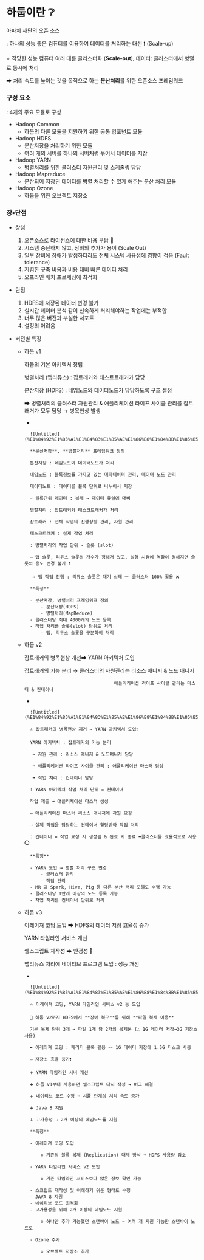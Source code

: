 # 하둡이란 ❔

아파치 재단의 오픈 소스

: 하나의 성능 좋은 컴퓨터를 이용하여 데이터를 처리하는 대신 ❗ (Scale-up)

⭐ 적당한 성능 컴퓨터 여러 대를 클러스터화 (**Scale-out**), 데이터: 클러스터에서 병렬로 동시에 처리

➡ 처리 속도를 높이는 것을 목적으로 하는 **분산처리**를 위한 오픈소스 프레임워크

### 구성 요소

: 4개의 주요 모듈로 구성

- Hadoop Common
    - 하둡의 다른 모듈을 지원하기 위한 공통 컴포넌트 모듈
- Hadoop HDFS
    - 분산저장을 처리하기 위한 모듈
    - 여러 개의 서버를 하나의 서버처럼 묶어서 데이터를 저장
- Hadoop YARN
    - 병렬처리를 위한 클러스터 자원관리 및 스케줄링 담당
- Hadoop Mapreduce
    - 분산되어 저장된 데이터를 병렬 처리할 수 있게 해주는 분산 처리 모듈
- Hadoop Ozone
    - 하둡을 위한 오브젝트 저장소

### 장▪단점

- 장점
    1. 오픈소스로 라이선스에 대한 비용 부담 🔽 
    2. 시스템 중단하지 않고, 장비의 추가가 용이 (Scale Out)
    3. 일부 장비에 장애가 발생하더라도 전체 시스템 사용성에 영향이 적음 (Fault tolerance)
    4. 저렴한 구축 비용과 비용 대비 빠른 데이터 처리
    5. 오프라인 배치 프로세싱에 최적화
- 단점
    1. HDFS에 저장된 데이터 변경 불가
    2. 실시간 데이터 분석 같이 신속하게 처리해야하는 작업에는 부적합
    3. 너무 많은 버전과 부실한 서포트
    4. 설정의 어려움

- 버전별 특징
    - 하둡 v1

        하둡의 기본 아키텍처 정립

        병렬처리 (맵리듀스) : 잡트래커와 태스트트래커가 담당

        분산저장 (HDFS) : 네임노드와 데이터노드가 담당하도록 구조 설정

        ➡ 병렬처리의 클러스터 자원관리 & 애플리케이션 라이프 사이클 관리를 잡트래거가 모두 담당 → 병목현상 발생

        - 

            ![Untitled](%E1%84%92%E1%85%A1%E1%84%83%E1%85%AE%E1%86%B8%E1%84%8B%E1%85%B5%E1%84%85%E1%85%A1%E1%86%AB%20%E2%9D%94%204ff09fb4506f47aa8d57c494a28f65db/Untitled.png)

            **분산저장**, **병렬처리** 프레임워크 정의

            분산저장 : 네임노드와 데이터노드가 처리

            네임노드 : 블록정보를 가지고 있는 메타데이터 관리, 데이터 노드 관리

            데이터노트 : 데이터를 블록 단위로 나누어서 저장

            ➡ 블록단위 데이터 : 복제 → 데이터 유실에 대비

            병렬처리 : 잡트래커와 태스크트래커가 처리

            잡트래커 : 전체 작업의 진행상황 관리, 자원 관리

            태스크트래커 : 실제 작업 처리

            : 병렬처리의 작업 단위 - 슬롯 (slot) 

            → 맵 슬롯, 리듀스 슬롯의 개수가 정해져 있고, 실행 시점에 역할이 정해지면 슬롯의 용도 변경 불가 ❗

             ⇒ 맵 작업 진행 : 리듀스 슬롯은 대기 상태 〰 클러스터 100% 활용 ❌

            **특징**

            - 분산저장, 병렬처리 프레임워크 정의
                - 분산저장(HDFS)
                - 병렬처리(MapReduce)
            - 클러스터당 최대 4000개의 노드 등록
            - 작업 처리를 슬롯(slot) 단위로 처리
                - 맵, 리듀스 슬롯을 구분하여 처리
    - 하둡 v2

        잡트래커의 병목현상 개선➡ YARN 아키텍처 도입

        잡트래커의 기능 분리 → 클러스터의 자원관리는 리소스 매니저 & 노드 매니저

                                           애플리케이션 라이프 사이클 관리는 마스터 & 컨테이너

        - 

            ![Untitled](%E1%84%92%E1%85%A1%E1%84%83%E1%85%AE%E1%86%B8%E1%84%8B%E1%85%B5%E1%84%85%E1%85%A1%E1%86%AB%20%E2%9D%94%204ff09fb4506f47aa8d57c494a28f65db/Untitled%201.png)

            ⭐ 잡트래커의 병목현상 제거 → YARN 아키텍처 도입❗ 

            YARN 아키텍처 : 잡트래커의 기능 분리

             ➡ 자원 관리 : 리소스 매니저 & 노드매니저 담당

             ➡ 애플리케이션 라이프 사이클 관리 : 애플리케이션 마스터 담당

             ➡ 작업 처리 : 컨테이너 담당

            : YARN 아키텍처 작업 처리 단위 = 컨테이너

            작업 제출 → 애플리케이션 마스터 생성 

            → 애플리케이션 마스터 리소스 매니저에 자원 요청 

            → 실제 작업을 담당하는 컨테이너 할당받아 작업 처리

            : 컨테이너 = 작업 요청 시 생성됨 & 완료 시 종료 ➡클러스터를 효율적으로 사용 ⭕

            **특징**

            - YARN 도입 → 병렬 처리 구조 변경
                - 클러스터 관리
                - 작업 관리
            - MR 와 Spark, Hive, Pig 등 다른 분산 처리 모델도 수행 가능
            - 클러스터당 1만개 이상의 노드 등록 가능
            - 작업 처리를 컨테이너 단위로 처리
    - 하둡 v3

        이레이져 코딩 도입 ➡ HDFS의 데이터 저장 효율성 증가

        YARN 타임라인 서비스 개선 

        쉘스크립트 재작성 ➡ 안정성 🔼 

        맵리듀스 처리에 네이티브 프로그램 도입 : 성능 개선

        - 

            ![Untitled](%E1%84%92%E1%85%A1%E1%84%83%E1%85%AE%E1%86%B8%E1%84%8B%E1%85%B5%E1%84%85%E1%85%A1%E1%86%AB%20%E2%9D%94%204ff09fb4506f47aa8d57c494a28f65db/Untitled%202.png)

            ⭐ 이레이져 코딩, YARN 타임라인 서비스 v2 등 도입

            💬 하둡 v2까지 HDFS에서 **장애 복구**를 위해 **파일 복제 이용** 

            기본 복제 단위 3개 → 파일 1개 당 2개의 복제본 (∴ 1G 데이터 저장→3G 저장소 사용)

            ➡ 이레이져 코딩 : 패리티 블록 활용 〰 1G 데이터 저장에 1.5G 디스크 사용 

            ⇒ 저장소 효율 증가❗ 

            ➕ YARN 타임라인 서버 개선

            ➕ 하둡 v1부터 사용하던 쉘스크립트 다시 작성 → 버그 해결

            ➕ 네이티브 코드 수정 ➡ 셔플 단계의 처리 속도 증가 

            ➕ Java 8 지원

            ➕ 고가용성 → 2개 이상의 네임노드를 지원

            **특징**

            - 이레이져 코딩 도입

                ▫ 기존의 블록 복제 (Replication) 대체 방식 ➡ HDFS 사용량 감소

            - YARN 타임라인 서비스 v2 도입

                ▫ 기존 타임라인 서비스보다 많은 정보 확인 가능

            - 스크립트 재작성 및 이해하기 쉬운 형태로 수정
            - JAVA 8 지원
            - 네이티브 코드 최적화
            - 고가용성을 위해 2개 이상의 네임노드 지원

                ▫ 하나만 추가 가능했던 스탠바이 노드 → 여러 개 지원 가능한 스탠바이 노드로

            - Ozone 추가

                ▫ 오브젝트 저장소 추가